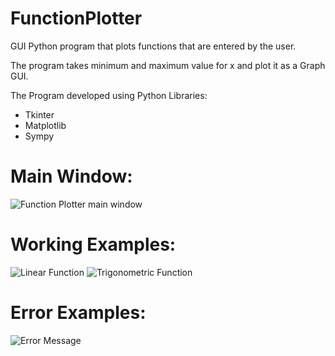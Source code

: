 # FunctionPlotter
GUI Python program that plots functions that are entered by the user.

The program takes minimum and maximum value for x and plot it as a Graph GUI.

The Program developed using Python Libraries:
 * Tkinter
 * Matplotlib 
 * Sympy

# Main Window:
![Function Plotter main window](https://user-images.githubusercontent.com/60513866/147838367-ef6db482-c956-4af6-8ed1-b2f710272718.png)
# Working Examples:
![Linear Function](https://user-images.githubusercontent.com/60513866/147838386-bc5b6a56-066d-40bb-a482-eb61957e4998.png)
![Trigonometric Function](https://user-images.githubusercontent.com/60513866/147838388-2bbbc414-e4ab-43eb-a8b7-6a065a00f5b9.png)
# Error Examples:
![Error Message](https://user-images.githubusercontent.com/60513866/147838404-261776fa-42bb-4891-9841-b3b6629156bc.png)
